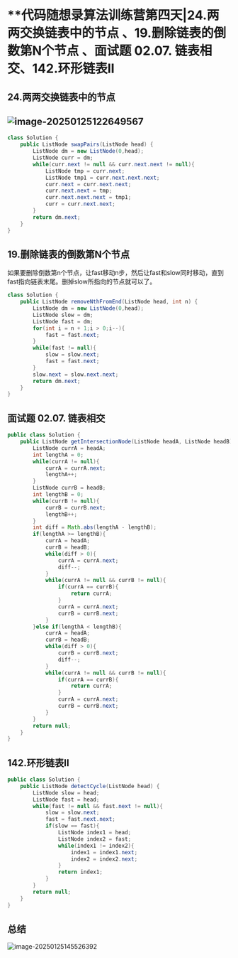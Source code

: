 # **代码随想录算法训练营第四天|24.两两交换链表中的节点 、19.删除链表的倒数第N个节点 、面试题 02.07. 链表相交、142.环形链表II 

## 24.两两交换链表中的节点       

## ![image-20250125122649567](C:\Users\Administrator\AppData\Roaming\Typora\typora-user-images\image-20250125122649567.png)       

```java
class Solution {
    public ListNode swapPairs(ListNode head) {
        ListNode dm = new ListNode(0,head);
        ListNode curr = dm;
        while(curr.next != null && curr.next.next != null){
            ListNode tmp = curr.next;
            ListNode tmp1 = curr.next.next.next;
            curr.next = curr.next.next;
            curr.next.next = tmp;
            curr.next.next.next = tmp1;
            curr = curr.next.next;
        }
        return dm.next;
    }
}
```

## 19.删除链表的倒数第N个节点

如果要删除倒数第n个节点，让fast移动n步，然后让fast和slow同时移动，直到fast指向链表末尾。删掉slow所指向的节点就可以了。

```java
class Solution {
    public ListNode removeNthFromEnd(ListNode head, int n) {
        ListNode dm = new ListNode(0,head);
        ListNode slow = dm;
        ListNode fast = dm;
        for(int i = n + 1;i > 0;i--){
            fast = fast.next;
        }
        while(fast != null){
            slow = slow.next;
            fast = fast.next;
        }
        slow.next = slow.next.next;
        return dm.next;
    }
}
```

## 面试题 02.07. 链表相交

```java
public class Solution {
    public ListNode getIntersectionNode(ListNode headA, ListNode headB) {
        ListNode currA = headA;
        int lengthA = 0;
        while(currA != null){
            currA = currA.next;
            lengthA++;
        }      
        ListNode currB = headB;
        int lengthB = 0;
        while(currB != null){
            currB = currB.next;
            lengthB++;
        }
        int diff = Math.abs(lengthA - lengthB);
        if(lengthA >= lengthB){
            currA = headA;
            currB = headB;
            while(diff > 0){
                currA = currA.next;
                diff--;
            }
            while(currA != null && currB != null){
                if(currA == currB){
                    return currA;
                }
                currA = currA.next;
                currB = currB.next;
            }
        }else if(lengthA < lengthB){
            currA = headA;
            currB = headB;
            while(diff > 0){
                currB = currB.next;
                diff--;
            }
            while(currA != null && currB != null){
                if(currA == currB){
                    return currA;
                }
                currA = currA.next;
                currB = currB.next;
            }
        }
        return null;
    }
}


```



## 142.环形链表II 

```java
public class Solution {
    public ListNode detectCycle(ListNode head) {
        ListNode slow = head;
        ListNode fast = head;
        while(fast != null && fast.next != null){
            slow = slow.next;
            fast = fast.next.next;
            if(slow == fast){
                ListNode index1 = head;
                ListNode index2 = fast;
                while(index1 != index2){
                    index1 = index1.next;
                    index2 = index2.next;
                }
                return index1;
            }
        }
        return null;
    }
}
```

## 总结

![image-20250125145526392](C:\Users\Administrator\AppData\Roaming\Typora\typora-user-images\image-20250125145526392.png)